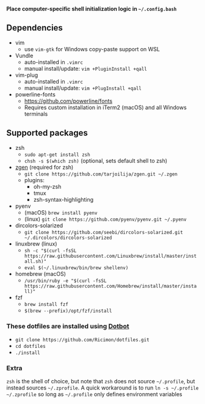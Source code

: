 **Place computer-specific shell initialization logic in `~/.config.bash`**

## Dependencies
- vim
	- use `vim-gtk` for Windows copy-paste support on WSL
- Vundle
	- auto-installed in `.vimrc`
	- manual install/update: `vim +PluginInstall +qall`
- vim-plug
	- auto-installed in `.vimrc`
	- manual install/update: `vim +PlugInstall +qall`
- powerline-fonts
	- https://github.com/powerline/fonts
	- Requires custom installation in iTerm2 (macOS) and all Windows terminals

## Supported packages
- zsh
	- `sudo apt-get install zsh`
	- `chsh -s $(which zsh)` (optional, sets default shell to zsh)
- [zgen](https://github.com/tarjoilija/zgen) (required for zsh)
	- `git clone https://github.com/tarjoilija/zgen.git ~/.zgen`
	- plugins:
		- oh-my-zsh
		- tmux
		- zsh-syntax-highlighting
- pyenv
	- (macOS) `brew install pyenv`
	- (linux) `git clone https://github.com/pyenv/pyenv.git ~/.pyenv`
- dircolors-solarized
	- `git clone https://github.com/seebi/dircolors-solarized.git ~/.dircolors/dircolors-solarized`
- linuxbrew (linux)
	- `sh -c "$(curl -fsSL https://raw.githubusercontent.com/Linuxbrew/install/master/install.sh)"`
	- `eval $(~/.linuxbrew/bin/brew shellenv)`
- homebrew (macOS)
	- `/usr/bin/ruby -e "$(curl -fsSL https://raw.githubusercontent.com/Homebrew/install/master/install)"`
- fzf
	- `brew install fzf`
	- `$(brew --prefix)/opt/fzf/install`

### These dotfiles are installed using [Dotbot](https://github.com/anishathalye/dotbot)
- `git clone https://github.com/Ricimon/dotfiles.git`
- `cd dotfiles`
- `./install`

### Extra
`zsh` is the shell of choice, but note that `zsh` does not source `~/.profile`, but instead sources `~/.zprofile`. A quick workaround is to run `ln -s ~/.profile ~/.zprofile` so long as `~/.profile` only defines environment variables
